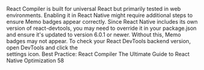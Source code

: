 React  Compiler  is  built  for  universal  React  but  primarily  tested  in  web 
environments. Enabling it in React Native might require additional steps to ensure 
Memo  badges appear correctly.
Since React Native includes its own version of  react-devtools, you may need 
to override it in your package.json and ensure it's updated to version 6.0.1 or 
newer. Without this, Memo  badges may not appear.
To check your React DevTools backend version, open DevTools and click the  
settings icon.
Best Practice: React Compiler
The Ultimate Guide to React Native Optimization
58